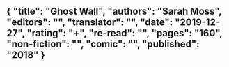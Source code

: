 {
 "title": "Ghost Wall",
 "authors": "Sarah Moss",
 "editors": "",
 "translator": "",
 "date": "2019-12-27",
 "rating": "+",
 "re-read": "",
 "pages": "160",
 "non-fiction": "",
 "comic": "",
 "published": "2018"
}
---

